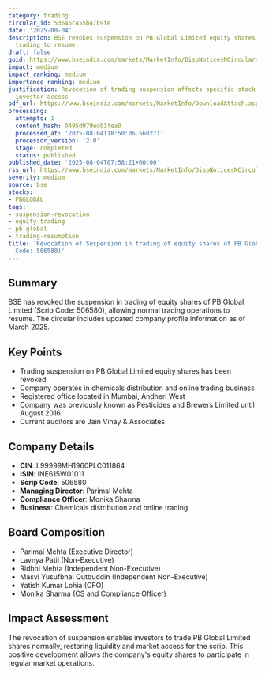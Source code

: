 ```yaml
---
category: trading
circular_id: 53645c455b47b9fe
date: '2025-08-04'
description: BSE revokes suspension on PB Global Limited equity shares allowing normal
  trading to resume.
draft: false
guid: https://www.bseindia.com/markets/MarketInfo/DispNoticesNCirculars.aspx?Noticeid={54F4BF38-9802-41B5-B201-206A7FA0C0E0}&noticeno=20250804-7&dt=08/04/2025&icount=7&totcount=60&flag=0
impact: medium
impact_ranking: medium
importance_ranking: medium
justification: Revocation of trading suspension affects specific stock liquidity and
  investor access
pdf_url: https://www.bseindia.com/markets/MarketInfo/DownloadAttach.aspx?id=20250804-7&attachedId=8ac2a9e6-3307-4ce8-8135-6738912f09ec
processing:
  attempts: 1
  content_hash: 0495d079ed01fea0
  processed_at: '2025-08-04T18:50:06.560271'
  processor_version: '2.0'
  stage: completed
  status: published
published_date: '2025-08-04T07:58:21+00:00'
rss_url: https://www.bseindia.com/markets/MarketInfo/DispNoticesNCirculars.aspx?Noticeid={54F4BF38-9802-41B5-B201-206A7FA0C0E0}&noticeno=20250804-7&dt=08/04/2025&icount=7&totcount=60&flag=0
severity: medium
source: bse
stocks:
- PBGLOBAL
tags:
- suspension-revocation
- equity-trading
- pb-global
- trading-resumption
title: 'Revocation of Suspension in trading of equity shares of PB Global Ltd. (Scrip
  Code: 506580)'
---
```


## Summary

BSE has revoked the suspension in trading of equity shares of PB Global Limited (Scrip Code: 506580), allowing normal trading operations to resume. The circular includes updated company profile information as of March 2025.

## Key Points

- Trading suspension on PB Global Limited equity shares has been revoked
- Company operates in chemicals distribution and online trading business
- Registered office located in Mumbai, Andheri West
- Company was previously known as Pesticides and Brewers Limited until August 2016
- Current auditors are Jain Vinay & Associates

## Company Details

- **CIN**: L99999MH1960PLC011864
- **ISIN**: INE615W01011
- **Scrip Code**: 506580
- **Managing Director**: Parimal Mehta
- **Compliance Officer**: Monika Sharma
- **Business**: Chemicals distribution and online trading

## Board Composition

- Parimal Mehta (Executive Director)
- Lavnya Patil (Non-Executive)
- Ridhhi Mehta (Independent Non-Executive)
- Masvi Yusufbhai Qutbuddin (Independent Non-Executive)
- Yatish Kumar Lohia (CFO)
- Monika Sharma (CS and Compliance Officer)

## Impact Assessment

The revocation of suspension enables investors to trade PB Global Limited shares normally, restoring liquidity and market access for the scrip. This positive development allows the company's equity shares to participate in regular market operations.